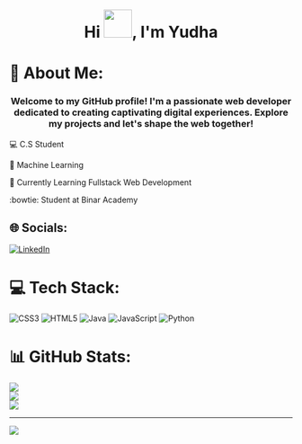 <h1 align="center">Hi  <img src="https://raw.githubusercontent.com/MartinHeinz/MartinHeinz/master/wave.gif" width="50px">, I'm Yudha</h1>

# 💫 About Me:
<h3 align="center">Welcome to my GitHub profile! I'm a passionate web developer dedicated to creating captivating digital experiences. Explore my projects and let's shape the web together!</h3>

:computer: C.S Student

:robot: Machine Learning

:open_book: Currently Learning Fullstack Web Development

:bowtie: Student at Binar Academy
## 🌐 Socials:
[![LinkedIn](https://img.shields.io/badge/LinkedIn-%230077B5.svg?logo=linkedin&logoColor=white)](https://linkedin.com/in/yudha-adhi-pangestu-a32125271) 

# 💻 Tech Stack:
![CSS3](https://img.shields.io/badge/css3-%231572B6.svg?style=for-the-badge&logo=css3&logoColor=white) ![HTML5](https://img.shields.io/badge/html5-%23E34F26.svg?style=for-the-badge&logo=html5&logoColor=white) ![Java](https://img.shields.io/badge/java-%23ED8B00.svg?style=for-the-badge&logo=java&logoColor=white) ![JavaScript](https://img.shields.io/badge/javascript-%23323330.svg?style=for-the-badge&logo=javascript&logoColor=%23F7DF1E) ![Python](https://img.shields.io/badge/python-3670A0?style=for-the-badge&logo=python&logoColor=ffdd54)
# 📊 GitHub Stats:
![](https://github-readme-stats.vercel.app/api?username=AccelUp&theme=dark&hide_border=false&include_all_commits=false&count_private=false)<br/>
![](https://github-readme-streak-stats.herokuapp.com/?user=AccelUp&theme=dark&hide_border=false)<br/>
![](https://github-readme-stats.vercel.app/api/top-langs/?username=AccelUp&theme=dark&hide_border=false&include_all_commits=false&count_private=false&layout=compact)

---
[![](https://visitcount.itsvg.in/api?id=AccelUp&icon=0&color=0)](https://visitcount.itsvg.in)

<!-- Proudly created with GPRM ( https://gprm.itsvg.in ) -->